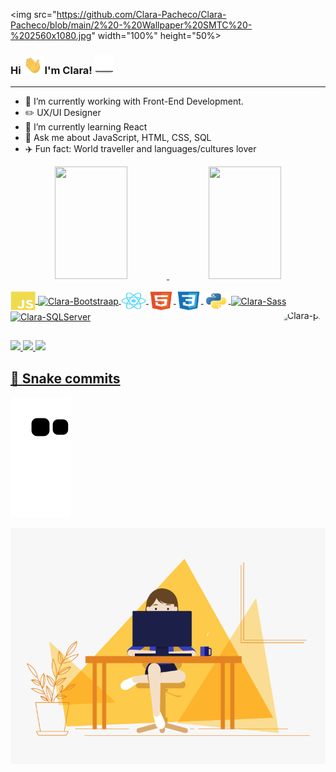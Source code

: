 <img src="https://github.com/Clara-Pacheco/Clara-Pacheco/blob/main/2%20-%20Wallpaper%20SMTC%20-%202560x1080.jpg" width="100%" height="50%>


### **Hi <img src="https://github.com/Clara-Pacheco/Clara-Pacheco/blob/main/hi.gif" width="30px"> I'm Clara! <img src="https://github.com/Clara-Pacheco/Clara-Pacheco/blob/main/cat-gif.gif" width="30px">**

* * *

- 🔭 I’m currently working with Front-End Development.
- ✏️ UX/UI Designer
- 🌱 I’m currently learning React
- 💬 Ask me about JavaScript, HTML, CSS, SQL
- ✈️ Fun fact: World traveller and languages/cultures lover

<div align="center">
  <a href="https://github.com/Clara-Pacheco">
  <img height="180em" width="48%" src="https://github-readme-stats.vercel.app/api?username=Clara-Pacheco&show_icons=true&theme=dracula&include_all_commits=true&count_private=true"/>
  <img height="180em" width="48%" src="https://github-readme-stats.vercel.app/api/top-langs/?username=Clara-Pacheco&layout=compact&langs_count=7&theme=dracula"/>
</div>
  <div style="display: inline_block"><br>
  <img align="center" alt="Clara-Js" height="30" width="40" src="https://raw.githubusercontent.com/devicons/devicon/master/icons/javascript/javascript-plain.svg">
  <img align="center" alt="Clara-Bootstraap" height="30" width="40" src="https://cdn.jsdelivr.net/gh/devicons/devicon/icons/bootstrap/bootstrap-plain-wordmark.svg">
  <img align="center" alt="Clara-React" height="30" width="40" src="https://raw.githubusercontent.com/devicons/devicon/master/icons/react/react-original.svg">
  <img align="center" alt="Clara-HTML" height="30" width="40" src="https://raw.githubusercontent.com/devicons/devicon/master/icons/html5/html5-original.svg">
  <img align="center" alt="Clara-CSS" height="30" width="40" src="https://raw.githubusercontent.com/devicons/devicon/master/icons/css3/css3-original.svg">
  <img align="center" alt="Clara-Python" height="30" width="40" src="https://raw.githubusercontent.com/devicons/devicon/master/icons/python/python-original.svg">
  <img align="center" alt="Clara-Sass" height="30" width="40" src="https://cdn.jsdelivr.net/gh/devicons/devicon/icons/sass/sass-original.svg">
  <img align="center" alt="Clara-SQLServer" height="30" width="40" src="https://cdn.jsdelivr.net/gh/devicons/devicon/icons/microsoftsqlserver/microsoftsqlserver-plain-wordmark.svg">
  <img align="right" alt="Clara-pic" height="150" style="border-radius:50px;" src="https://media.discordapp.net/attachments/925340711543537698/925389982657560586/Webp.net-gifmaker_1.gif">
  
</div>
  
  
  
  ##
  
  
  <div> 
 
 
  <img src="https://img.shields.io/badge/Discord-7289DA?style=for-the-badge&logo=discord&logoColor=white" target="_blank"> 
  <img src="https://img.shields.io/badge/-Gmail-%23333?style=for-the-badge&logo=gmail&logoColor=white" target="_blank">
  <img src="https://img.shields.io/badge/-LinkedIn-%230077B5?style=for-the-badge&logo=linkedin&logoColor=white" target="_blank">
 
  ## 🐍 Snake commits                                                                                                                             
  ![Snake animation](https://github.com/Clara-Pacheco/Clara-Pacheco/blob/output/github-contribution-grid-snake.svg)
 
  ![Female programmer waving gif animation](https://github.com/Clara-Pacheco/Clara-Pacheco/blob/main/d4tvukbt5mra37cvwklk.gif)
</div>

